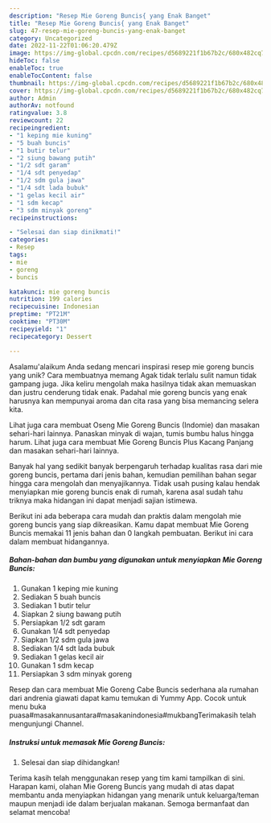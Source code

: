 ```yaml
---
description: "Resep Mie Goreng Buncis{ yang Enak Banget"
title: "Resep Mie Goreng Buncis{ yang Enak Banget"
slug: 47-resep-mie-goreng-buncis-yang-enak-banget
category: Uncategorized
date: 2022-11-22T01:06:20.479Z
image: https://img-global.cpcdn.com/recipes/d5689221f1b67b2c/680x482cq70/mie-goreng-buncis-foto-resep-utama.jpg
hideToc: false
enableToc: true
enableTocContent: false
thumbnail: https://img-global.cpcdn.com/recipes/d5689221f1b67b2c/680x482cq70/mie-goreng-buncis-foto-resep-utama.jpg
cover: https://img-global.cpcdn.com/recipes/d5689221f1b67b2c/680x482cq70/mie-goreng-buncis-foto-resep-utama.jpg
author: Admin
authorAv: notfound
ratingvalue: 3.8
reviewcount: 22
recipeingredient:
- "1 keping mie kuning"
- "5 buah buncis"
- "1 butir telur"
- "2 siung bawang putih"
- "1/2 sdt garam"
- "1/4 sdt penyedap"
- "1/2 sdm gula jawa"
- "1/4 sdt lada bubuk"
- "1 gelas kecil air"
- "1 sdm kecap"
- "3 sdm minyak goreng"
recipeinstructions:

- "Selesai dan siap dinikmati!"
categories:
- Resep
tags:
- mie
- goreng
- buncis

katakunci: mie goreng buncis 
nutrition: 199 calories
recipecuisine: Indonesian
preptime: "PT21M"
cooktime: "PT30M"
recipeyield: "1"
recipecategory: Dessert

---
```



Asalamu'alaikum Anda sedang mencari inspirasi resep mie goreng buncis yang unik? Cara membuatnya memang Agak tidak terlalu sulit namun tidak gampang juga. Jika keliru mengolah maka hasilnya tidak akan memuaskan dan justru cenderung tidak enak. Padahal mie goreng buncis yang enak harusnya kan mempunyai aroma dan cita rasa yang bisa memancing selera kita.


Lihat juga cara membuat Oseng Mie Goreng Buncis (Indomie) dan masakan sehari-hari lainnya. Panaskan minyak di wajan, tumis bumbu halus hingga harum. Lihat juga cara membuat Mie Goreng Buncis Plus Kacang Panjang dan masakan sehari-hari lainnya.

Banyak hal yang sedikit banyak berpengaruh terhadap kualitas rasa dari mie goreng buncis, pertama dari jenis bahan, kemudian pemilihan bahan segar hingga cara mengolah dan menyajikannya. Tidak usah pusing kalau hendak menyiapkan mie goreng buncis enak di rumah, karena asal sudah tahu triknya maka hidangan ini dapat menjadi sajian istimewa.


Berikut ini ada beberapa cara mudah dan praktis dalam mengolah mie goreng buncis yang siap dikreasikan. Kamu dapat membuat Mie Goreng Buncis memakai 11 jenis bahan dan 0 langkah pembuatan. Berikut ini cara dalam membuat hidangannya.

<!--inarticleads1-->

##### Bahan-bahan dan bumbu yang digunakan untuk menyiapkan Mie Goreng Buncis:

1. Gunakan 1 keping mie kuning
1. Sediakan 5 buah buncis
1. Sediakan 1 butir telur
1. Siapkan 2 siung bawang putih
1. Persiapkan 1/2 sdt garam
1. Gunakan 1/4 sdt penyedap
1. Siapkan 1/2 sdm gula jawa
1. Sediakan 1/4 sdt lada bubuk
1. Sediakan 1 gelas kecil air
1. Gunakan 1 sdm kecap
1. Persiapkan 3 sdm minyak goreng


Resep dan cara membuat Mie Goreng Cabe Buncis sederhana ala rumahan dari andrenia giawati dapat kamu temukan di Yummy App. Cocok untuk menu buka puasa#masakannusantara#masakanindonesia#mukbangTerimakasih telah mengunjungi Channel. 

<!--inarticleads2-->

##### Instruksi untuk memasak Mie Goreng Buncis:


1. Selesai dan siap dihidangkan!



Terima kasih telah menggunakan resep yang tim kami tampilkan di sini. Harapan kami, olahan Mie Goreng Buncis yang mudah di atas dapat membantu anda menyiapkan hidangan yang menarik untuk keluarga/teman maupun menjadi ide dalam berjualan makanan. Semoga bermanfaat dan selamat mencoba!
